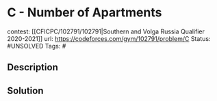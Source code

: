 # C - Number of Apartments

contest: [[CFICPC/102791/102791|Southern and Volga Russia Qualifier 2020-2021]]
url: https://codeforces.com/gym/102791/problem/C
Status: #UNSOLVED
Tags: #

## Description

## Solution

